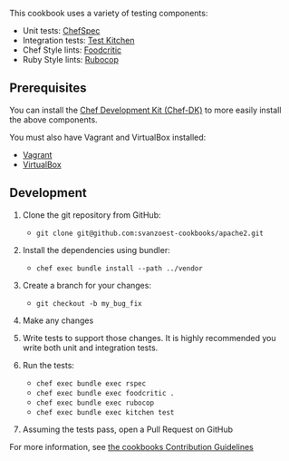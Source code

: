 This cookbook uses a variety of testing components:

- Unit tests: [ChefSpec](http://code.sethvargo.com/chefspec/)
- Integration tests: [Test Kitchen](http://kitchen.ci/)
- Chef Style lints: [Foodcritic](http://www.foodcritic.io/)
- Ruby Style lints: [Rubocop](https://github.com/bbatsov/rubocop)


Prerequisites
-------------
You can install the [Chef Development Kit (Chef-DK)](http://downloads.chef.io/chef-dk/) to more easily install the above components.

You must also have Vagrant and VirtualBox installed:

- [Vagrant](https://vagrantup.com)
- [VirtualBox](https://virtualbox.org)


Development
-----------
1. Clone the git repository from GitHub:

   - `git clone git@github.com:svanzoest-cookbooks/apache2.git`

2. Install the dependencies using bundler:

   - `chef exec bundle install --path ../vendor`

3. Create a branch for your changes:

   - `git checkout -b my_bug_fix`

4. Make any changes
5. Write tests to support those changes. It is highly recommended you write both unit and integration tests.
6. Run the tests:

    - `chef exec bundle exec rspec`
    - `chef exec bundle exec foodcritic .`
    - `chef exec bundle exec rubocop`
    - `chef exec bundle exec kitchen test`

7. Assuming the tests pass, open a Pull Request on GitHub

For more information, see [the cookbooks Contribution Guidelines](https://github.com/svanzoest-cookbooks/apache2/blob/master/CONTRIBUTING.md)

